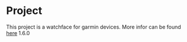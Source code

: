 # Project
This project is a watchface for garmin devices.
More infor can be found [here](https://apps.garmin.com/en-US/apps/c69e79c4-9263-4f09-9dc8-a7c22c6bc03d)
1.6.0